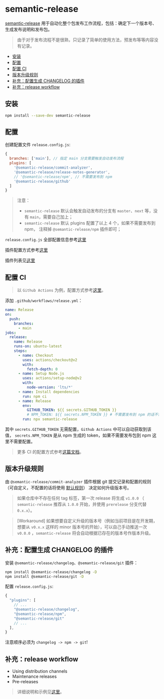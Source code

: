 # semantic-release

[semantic-release](https://github.com/semantic-release/semantic-release) 用于自动化整个包发布工作流程，包括：确定下一个版本号、生成发布说明和发布包。

> 由于对于发布流程不是很熟，只记录了简单的使用方法，预发布等等内容没有记录。

- [安装](#安装)
- [配置](#配置)
- [配置 CI](#配置-ci)
- [版本升级规则](#版本升级规则)
- [补充：配置生成 CHANGELOG 的插件](#补充配置生成-changelog-的插件)
- [补充：release workflow](#补充release-workflow)

## 安装

```sh
npm install --save-dev semantic-release
```

## 配置

创建配置文件 `release.config.js`:

```js
{
  branches: ['main'], // 指定 main 分支需要触发自动发布流程
  plugins: [
    '@semantic-release/commit-analyzer',
    '@semantic-release/release-notes-generator',
    // '@semantic-release/npm', // 不需要发布到 npm
    '@semantic-release/github'
  ]
}
```

> 注意：
>
> - `semantic-release` 默认会触发自动发布的分支有 `master`、`next` 等，没有 `main`，需要自己加上；
> - `semantic-release` 默认 plugins 配置了以上 4 个，如果不需要发布到 npm， 注释掉 `@semantic-release/npm` 插件即可；

`release.config.js` 全部配置信息参考[这里](https://github.com/semantic-release/semantic-release/blob/master/docs/usage/configuration.md#configuration)

插件配置方式参考[这里](https://github.com/semantic-release/semantic-release/blob/master/docs/usage/plugins.md#plugins)

插件列表见[这里](https://github.com/semantic-release/semantic-release/blob/master/docs/extending/plugins-list.md)

## 配置 CI

> 以 `Github Actions` 为例，配置方式参考[这里](https://github.com/semantic-release/semantic-release/blob/master/docs/recipes/ci-configurations/github-actions.md)。

添加 `.github/workflows/release.yml`：

```yml
name: Release
on:
  push:
    branches:
      - main
jobs:
  release:
    name: Release
    runs-on: ubuntu-latest
    steps:
      - name: Checkout
        uses: actions/checkout@v2
        with:
          fetch-depth: 0
      - name: Setup Node.js
        uses: actions/setup-node@v2
        with:
          node-version: 'lts/*'
      - name: Install dependencies
        run: npm ci
      - name: Release
        env:
          GITHUB_TOKEN: ${{ secrets.GITHUB_TOKEN }}
          # NPM_TOKEN: ${{ secrets.NPM_TOKEN }} # 不需要发布到 npm 的话不需要配置该值
        run: npx semantic-release
```

其中 `secrets.GITHUB_TOKEN` 无需配置，`Github Actions` 中可以自动获取到该值， `secrets.NPM_TOKEN` 是从 npm 生成的 token，如果不需要发布包到 npm 这里不需要配置。

> 更多 CI 的配置方式参考[这篇文档](https://github.com/semantic-release/semantic-release/blob/master/docs/usage/ci-configuration.md)。

## 版本升级规则

由 `@semantic-release/commit-analyzer` 插件根据 git 提交记录和配置的规则 （可自定义，不配置的话将使用 [默认规则](https://github.com/semantic-release/commit-analyzer/blob/master/lib/default-release-rules.js)） 决定如何升级版本号。

> 如果仓库中不存在任何 tag 标签，第一次 release 将生成 `v1.0.0` （ `semantic-release` 推荐从 `1.0.0` 开始，并使用 `prerelease` 分支代替 `0.x.x`）。

> [Workaround] 如果想要自定义升级的版本号（例如当前项目是在开发期，想要从 `v0.x.x` 这样的 minor 版本号的开始），可以自己手动推送一次 `v0.0.0` ，`semantic-release` 将会自动根据已存在的版本号作版本升级。

## 补充：配置生成 CHANGELOG 的插件

安装 `@semantic-release/changelog`、`@semantic-release/git` 插件：

```sh
npm install @semantic-release/changelog -D
npm install @semantic-release/git -D
```

配置 `release.config.js`:

```js
{
  "plugins": [
    // ...
    "@semantic-release/changelog",
    "@semantic-release/npm",
    "@semantic-release/git"
    // ...
  ],
}
```

注意顺序必须为 `changelog -> npm -> git`!

## 补充：release workflow

- Using distribution channels
- Maintenance releases
- Pre-releases

> 详细说明和示例见[这里](https://github.com/semantic-release/semantic-release/blob/master/docs/recipes/release-workflow/README.md)。
